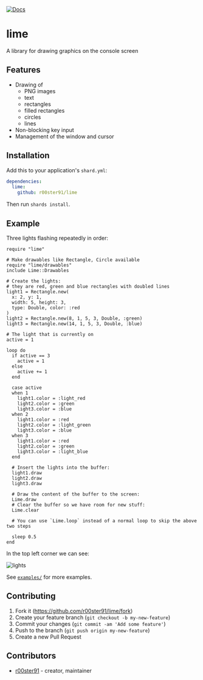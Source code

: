 [![Docs](https://img.shields.io/badge/docs-available-brightgreen.svg)](https://r00ster91.github.io/lime/)

# lime

A library for drawing graphics on the console screen

## Features

* Drawing of
  * PNG images
  * text
  * rectangles
  * filled rectangles
  * circles
  * lines
* Non-blocking key input
* Management of the window and cursor

## Installation

Add this to your application's `shard.yml`:

```yaml
dependencies:
  lime:
    github: r00ster91/lime
```

Then run `shards install`.

## Example

Three lights flashing repeatedly in order:

```crystal
require "lime"

# Make drawables like Rectangle, Circle available
require "lime/drawables"
include Lime::Drawables

# Create the lights:
# they are red, green and blue rectangles with doubled lines
light1 = Rectangle.new(
  x: 2, y: 1,
  width: 5, height: 3,
  type: Double, color: :red
)
light2 = Rectangle.new(8, 1, 5, 3, Double, :green)
light3 = Rectangle.new(14, 1, 5, 3, Double, :blue)

# The light that is currently on
active = 1

loop do
  if active == 3
    active = 1
  else
    active += 1
  end

  case active
  when 1
    light1.color = :light_red
    light2.color = :green
    light3.color = :blue
  when 2
    light1.color = :red
    light2.color = :light_green
    light3.color = :blue
  when 3
    light1.color = :red
    light2.color = :green
    light3.color = :light_blue
  end

  # Insert the lights into the buffer:
  light1.draw
  light2.draw
  light3.draw

  # Draw the content of the buffer to the screen:
  Lime.draw
  # Clear the buffer so we have room for new stuff:
  Lime.clear

  # You can use `Lime.loop` instead of a normal loop to skip the above two steps

  sleep 0.5
end
```

In the top left corner we can see:

![lights](https://i.imgur.com/hDHDiJB.gif)

See [`examples/`](https://github.com/r00ster91/lime/tree/master/examples) for more examples.

## Contributing

1. Fork it (<https://github.com/r00ster91/lime/fork>)
2. Create your feature branch (`git checkout -b my-new-feature`)
3. Commit your changes (`git commit -am 'Add some feature'`)
4. Push to the branch (`git push origin my-new-feature`)
5. Create a new Pull Request

## Contributors

- [r00ster91](https://github.com/r00ster91) - creator, maintainer

